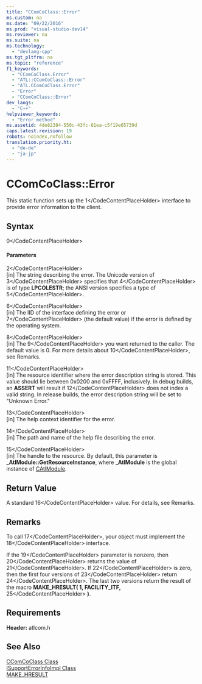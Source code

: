 ```yaml
---
title: "CComCoClass::Error"
ms.custom: na
ms.date: "09/22/2016"
ms.prod: "visual-studio-dev14"
ms.reviewer: na
ms.suite: na
ms.technology: 
  - "devlang-cpp"
ms.tgt_pltfrm: na
ms.topic: "reference"
f1_keywords: 
  - "CComCoClass.Error"
  - "ATL::CComCoClass::Error"
  - "ATL.CComCoClass.Error"
  - "Error"
  - "CComCoClass::Error"
dev_langs: 
  - "C++"
helpviewer_keywords: 
  - "Error method"
ms.assetid: 4de82384-550c-43fc-81ea-c5f19e65739d
caps.latest.revision: 19
robots: noindex,nofollow
translation.priority.ht: 
  - "de-de"
  - "ja-jp"
---
```

# CComCoClass::Error
This static function sets up the <CodeContentPlaceHolder>1\</CodeContentPlaceHolder> interface to provide error information to the client.  
  
## Syntax  
  
<CodeContentPlaceHolder>0\</CodeContentPlaceHolder>  
#### Parameters  
 <CodeContentPlaceHolder>2\</CodeContentPlaceHolder>  
 [in] The string describing the error. The Unicode version of <CodeContentPlaceHolder>3\</CodeContentPlaceHolder> specifies that <CodeContentPlaceHolder>4\</CodeContentPlaceHolder> is of type **LPCOLESTR**; the ANSI version specifies a type of <CodeContentPlaceHolder>5\</CodeContentPlaceHolder>.  
  
 <CodeContentPlaceHolder>6\</CodeContentPlaceHolder>  
 [in] The IID of the interface defining the error or <CodeContentPlaceHolder>7\</CodeContentPlaceHolder> (the default value) if the error is defined by the operating system.  
  
 <CodeContentPlaceHolder>8\</CodeContentPlaceHolder>  
 [in] The <CodeContentPlaceHolder>9\</CodeContentPlaceHolder> you want returned to the caller. The default value is 0. For more details about <CodeContentPlaceHolder>10\</CodeContentPlaceHolder>, see Remarks.  
  
 <CodeContentPlaceHolder>11\</CodeContentPlaceHolder>  
 [in] The resource identifier where the error description string is stored. This value should lie between 0x0200 and 0xFFFF, inclusively. In debug builds, an **ASSERT** will result if <CodeContentPlaceHolder>12\</CodeContentPlaceHolder> does not index a valid string. In release builds, the error description string will be set to "Unknown Error."  
  
 <CodeContentPlaceHolder>13\</CodeContentPlaceHolder>  
 [in] The help context identifier for the error.  
  
 <CodeContentPlaceHolder>14\</CodeContentPlaceHolder>  
 [in] The path and name of the help file describing the error.  
  
 <CodeContentPlaceHolder>15\</CodeContentPlaceHolder>  
 [in] The handle to the resource. By default, this parameter is **_AtlModule::GetResourceInstance**, where **_AtlModule** is the global instance of [CAtlModule](../vs140/catlmodule-class.md).  
  
## Return Value  
 A standard <CodeContentPlaceHolder>16\</CodeContentPlaceHolder> value. For details, see Remarks.  
  
## Remarks  
 To call <CodeContentPlaceHolder>17\</CodeContentPlaceHolder>, your object must implement the <CodeContentPlaceHolder>18\</CodeContentPlaceHolder> interface.  
  
 If the <CodeContentPlaceHolder>19\</CodeContentPlaceHolder> parameter is nonzero, then <CodeContentPlaceHolder>20\</CodeContentPlaceHolder> returns the value of <CodeContentPlaceHolder>21\</CodeContentPlaceHolder>. If <CodeContentPlaceHolder>22\</CodeContentPlaceHolder> is zero, then the first four versions of <CodeContentPlaceHolder>23\</CodeContentPlaceHolder> return <CodeContentPlaceHolder>24\</CodeContentPlaceHolder>. The last two versions return the result of the macro **MAKE_HRESULT( 1, FACILITY_ITF,** <CodeContentPlaceHolder>25\</CodeContentPlaceHolder> **)**.  
  
## Requirements  
 **Header:** atlcom.h  
  
## See Also  
 [CComCoClass Class](../vs140/ccomcoclass-class.md)   
 [ISupportErrorInfoImpl Class](../vs140/isupporterrorinfoimpl-class.md)   
 [MAKE_HRESULT](http://msdn.microsoft.com/library/windows/desktop/ms694497)